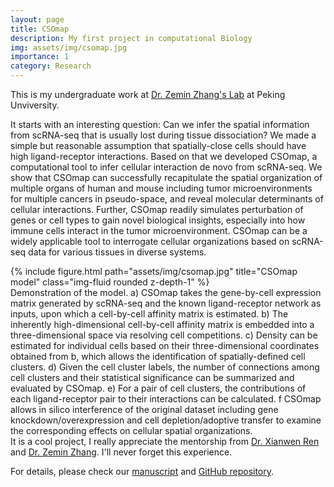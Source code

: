 ```yaml
---
layout: page
title: CSOmap
description: My first project in computational Biology
img: assets/img/csomap.jpg
importance: 1
category: Research
---
```


This is my undergraduate work at <a href="http://cancer-pku.cn">Dr. Zemin Zhang's Lab</a> at Peking Unviversity.

It starts with an interesting question: Can we infer the spatial information from scRNA-seq that is usually lost during tissue dissociation? We made a simple but reasonable assumption that spatially-close cells should have high ligand-receptor interactions. Based on that we developed CSOmap, a computational tool to infer cellular interaction de novo from scRNA-seq. We show that CSOmap can successfully recapitulate the spatial organization of multiple organs of human and mouse including tumor microenvironments for multiple cancers in pseudo-space, and reveal molecular determinants of cellular interactions. Further, CSOmap readily simulates perturbation of genes or cell types to gain novel biological insights, especially into how immune cells interact in the tumor microenvironment. CSOmap can be a widely applicable tool to interrogate cellular organizations based on scRNA-seq data for various tissues in diverse systems. 
<div class="row">
    <div class="col-sm mt-3 mt-md-0">
        {% include figure.html path="assets/img/csomap.jpg" title="CSOmap model" class="img-fluid rounded z-depth-1" %}
    </div>
</div>
<div class="caption">
    Demonstration of the model. a) CSOmap takes the gene-by-cell expression matrix generated by scRNA-seq and the known ligand-receptor network as inputs, upon which a cell-by-cell affinity matrix is estimated. b) The inherently high-dimensional cell-by-cell affinity matrix is embedded into a three-dimensional space via resolving cell competitions. c) Density can be estimated for individual cells based on their three-dimensional coordinates obtained from b, which allows the identification of spatially-defined cell clusters. d) Given the cell cluster labels, the number of connections among cell clusters and their statistical significance can be summarized and evaluated by CSOmap. e) For a pair of cell clusters, the contributions of each ligand-receptor pair to their interactions can be calculated. f CSOmap allows in silico interference of the original dataset including gene knockdown/overexpression and cell depletion/adoptive transfer to examine the corresponding effects on cellular spatial organizations.
</div>
It is a cool project, I really appreciate the mentorship from <a href="http://zhangroup.aporc.org/XianwenRen">Dr. Xianwen Ren</a> and <a href="http://cancer-pku.cn/index.php/people/zemin-zhang/">Dr. Zemin Zhang</a>. I'll never forget this experience.

For details, please check our <a href="https://www.nature.com/articles/s41422-020-0353-2">manuscript</a> and <a href="https://github.com/zhongguojie1998/CSOmap">GitHub repository</a>.
